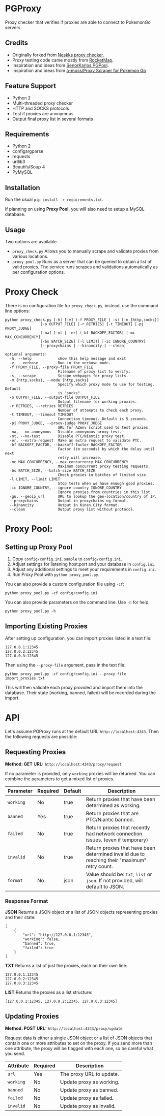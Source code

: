 # PGProxy
Proxy checker that verifies if proxies are able to connect to PokemonGo servers.

## Credits
 - Originally forked from [Neskks proxy checker](https://github.com/neskk/PoGo-Proxies).
 - Proxy testing code came mostly from [RocketMap](http://github.com/RocketMap/RocketMap).
 - Inspiration and ideas from [SenorKarlos PGPool](https://github.com/SenorKarlos/PGPool).
 - Inspiration and ideas from [a-moss/Proxy Scraper for Pokemon Go](https://gist.github.com/a-moss/1578eb07b2570b5d97d85b1e93e81cc8s)

## Feature Support
 * Python 2
 * Multi-threaded proxy checker
 * HTTP and SOCKS protocols
 * Test if proxies are anonymous
 * Output final proxy list in several formats

## Requirements
 * Python 2
 * configargparse
 * requests
 * urllib3
 * BeautifulSoup 4
 * PyMySQL


## Installation

Run the usual `pip install -r requirements.txt`.

If planning on using **Proxy Pool**, you will also need to setup a MySQL database. 

## Usage

Two options are available. 

 * `proxy_check.py` Allows you to manually scrape and validate proxies from various locations.
 * `proxy_pool.py` Runs as a server that can be queried to obtain a list of valid proxies. The service runs scrapes and validations automatically as per configuration options.

# Proxy Check

There is no configuration file for `proxy_check.py`, instead, use the command line options:
```
python proxy_check.py [-h] [-v] (-f PROXY_FILE | -s) [-m {http,socks}]
                [-o OUTPUT_FILE] [-r RETRIES] [-t TIMEOUT] [-pj PROXY_JUDGE]
                [-na] [-nt | -er] [-bf BACKOFF_FACTOR] [-mc MAX_CONCURRENCY]
                [-bs BATCH_SIZE] [-l LIMIT] [-ic IGNORE_COUNTRY]
                [--proxychains | --kinancity | --clean]

optional arguments:
  -h, --help            show this help message and exit
  -v, --verbose         Run in the verbose mode.
  -f PROXY_FILE, --proxy-file PROXY_FILE
                        Filename of proxy list to verify.
  -s, --scrape          Scrape webpages for proxy lists.
  -m {http,socks}, --mode {http,socks}
                        Specify which proxy mode to use for testing. Default
                        is "socks".
  -o OUTPUT_FILE, --output-file OUTPUT_FILE
                        Output filename for working proxies.
  -r RETRIES, --retries RETRIES
                        Number of attempts to check each proxy.
  -t TIMEOUT, --timeout TIMEOUT
                        Connection timeout. Default is 5 seconds.
  -pj PROXY_JUDGE, --proxy-judge PROXY_JUDGE
                        URL for AZenv script used to test proxies.
  -na, --no-anonymous   Disable anonymous proxy test.
  -nt, --no-test        Disable PTC/Niantic proxy test.
  -er, --extra-request  Make an extra request to validate PTC.
  -bf BACKOFF_FACTOR, --backoff-factor BACKOFF_FACTOR
                        Factor (in seconds) by which the delay until next
                        retry will increase.
  -mc MAX_CONCURRENCY, --max-concurrency MAX_CONCURRENCY
                        Maximum concurrent proxy testing requests.
  -bs BATCH_SIZE, --batch-size BATCH_SIZE
                        Check proxies in batches of limited size.
  -l LIMIT, --limit LIMIT
                        Stop tests when we have enough good proxies.
  -ic IGNORE_COUNTRY, --ignore-country IGNORE_COUNTRY
                        Ignore proxies from countries in this list.
  -gu, --geoip_url      URL to lookup the geo-location/country of IP.
  --proxychains         Output in proxychains-ng format.
  --kinancity           Output in Kinan City format.
  --clean               Output proxy list without protocol.
```


# Proxy Pool:

## Setting up Proxy Pool

1. Copy `config/config.ini.sample` to `config/config.ini`.
2. Adjust settings for listening host:port and your database in `config.ini`.
3. Adjust any additional settings to meet your requirements in `config.ini`.
4. Run Proxy Pool with `python proxy_pool.py`.

You can also provide a custom configuration file using `-cf`:

`python proxy_pool.py -cf config/config.ini`

You can also provide parameters on the command line. Use `-h` for help.

`python proxy_pool.py -h`

## Importing Existing Proxies

After setting up configuration, you can import proxies listed in a text file:

```
127.0.0.1:12345
127.0.0.2:12345
127.0.0.3:12345
```

Then using the `--proxy-file` argument, pass in the text file:

`python proxy_pool.py -cf config/config.ini --proxy-file import_proxies.txt`

This will then validate each proxy provided and import them into the database. Their state (working, banned, failed) will be recorded during the import.

# API

Let's assume PGProxy runs at the default URL `http://localhost:4343`. Then the following requests are possible:

## Requesting Proxies

**Method: GET**
**URL:** `http://localhost:4343/proxy/request`

If no parameter is provided, only `working` proxies will be returned. You can combine the parameters to get a mixed list of proxies.

Parameter | Required | Default | Description
--------- | -------- | ------- | -----------
`working` | No  | true | Return proxies that have been determined as working.
`banned`  | Yes | true | Return proxies that are PTC/Niantic banned.
`failed` | No  | true | Return proxies that recently had network connection issues. (even if temporary)
`invalid` | No  | true | Return proxies that have been determined invalid due to reaching their "maximum" retry count.
`format`  | No | json | Value should be: `txt`, `list` or `json`. If not provided, will default to JSON.

### Response Format

**JSON**
Returns a JSON object or a list of JSON objects representing proxies and their state:
```
[
	{
		"url": "http://127.0.0.1:12345",
		"working": false,
		"banned": true,
		"failed": true
	}
]
```

**TXT**
Returns a list of just the proxies, each on their own line:
```
127.0.0.1:12345
127.0.0.2:12345
127.0.0.3:12345
```

**LIST**
Returns the proxies as a list structure:
```
[127.0.0.1:12345, 127.0.0.2:12345, 127.0.0.3:12345]
```

## Updating Proxies

**Method: POST**
**URL:** `http://localhost:4343/proxy/update`

Request data is either a single JSON object or a list of JSON objects that contain one or more attributes to set on the proxy. If you send more than one attribute, the proxy will be flagged with each one, so be careful what you send.

Attribute | Required | Description
--------- | ----------- | -----------
`url` | Yes | The proxy URL to update.
`working` | No | Update proxy as working.
`banned`  | No | Update proxy as banned.
`failed` | No | Update proxy as failed.
`invalid` | No | Update proxy as invalid.
